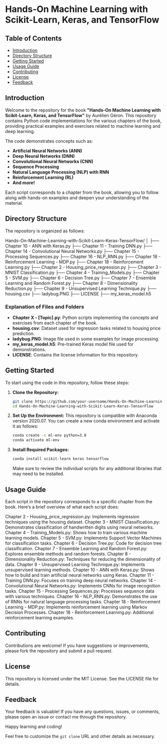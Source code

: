 # Hands-On Machine Learning with Scikit-Learn, Keras, and TensorFlow

## Table of Contents

- [Introduction](#introduction)
- [Directory Structure](#directory-structure)
- [Getting Started](#getting-started)
- [Usage Guide](#usage-guide)
- [Contributing](#contributing)
- [License](#license)
- [Feedback](#feedback)

## Introduction

Welcome to the repository for the book **"Hands-On Machine Learning with Scikit-Learn, Keras, and TensorFlow"** by Aurélien Géron. This repository contains Python code implementations for the various chapters of the book, providing practical examples and exercises related to machine learning and deep learning.

The code demonstrates concepts such as:

- **Artificial Neural Networks (ANN)**
- **Deep Neural Networks (DNN)**
- **Convolutional Neural Networks (CNN)**
- **Sequence Processing**
- **Natural Language Processing (NLP) with RNN**
- **Reinforcement Learning (RL)**
- **And more!**

Each script corresponds to a chapter from the book, allowing you to follow along with hands-on examples and deepen your understanding of the material.

## Directory Structure

The repository is organized as follows:

Hands-On-Machine-Learning-with-Scikit-Learn-Keras-TensorFlow/
│
├── Chapter 10 - ANN with Keras.py
├── Chapter 11 - Training DNN.py
├── Chapter 14 - Convolutional Neural Networks.py
├── Chapter 15 - Processing Sequences.py
├── Chapter 16 - NLP_RNN.py
├── Chapter 18 - Reinforcement Learning - MDP.py
├── Chapter 18 - Reinforcement Learning.py
├── Chapter 2 - Housing_price_regression.py
├── Chapter 3 - MNIST Classification.py
├── Chapter 4 - Training_Models.py
├── Chapter 5 - SVM.py
├── Chapter 6 - Decision Tree.py
├── Chapter 7 - Ensemble Learning and Random Forest.py
├── Chapter 8 - Dimensionality Reduction.py
├── Chapter 9 - Unsupervised Learning Technique.py
├── housing.csv
├── ladybug.PNG
├── LICENSE
├── my_keras_model.h5


### Explanation of Files and Folders

- **Chapter X - [Topic].py**: Python scripts implementing the concepts and exercises from each chapter of the book.
- **housing.csv**: Dataset used for regression tasks related to housing price prediction.
- **ladybug.PNG**: Image file used in some examples for image processing.
- **my_keras_model.h5**: Pre-trained Keras model file used for demonstrations.
- **LICENSE**: Contains the license information for this repository.

## Getting Started

To start using the code in this repository, follow these steps:

1. **Clone the Repository:**
   ```bash
   git clone https://github.com/your-username/Hands-On-Machine-Learning-with-Scikit-Learn-Keras-TensorFlow.git
   cd Hands-On-Machine-Learning-with-Scikit-Learn-Keras-TensorFlow
   ```


2. **Set Up the Environment:**
    This repository is compatible with Anaconda version 2020.07. You can create a new conda environment and activate it as follows:
    ```bash
    conda create -n ml-env python=3.8
    conda activate ml-env
    ```

3. **Install Required Packages:**

    ```bash
    conda install scikit-learn keras tensorflow
    ```
    Make sure to review the individual scripts for any additional libraries that may need to be installed.

## Usage Guide
Each script in the repository corresponds to a specific chapter from the book. Here’s a brief overview of what each script does:

Chapter 2 - Housing_price_regression.py: Implements regression techniques using the housing dataset.
Chapter 3 - MNIST Classification.py: Demonstrates classification of handwritten digits using neural networks.
Chapter 4 - Training_Models.py: Shows how to train various machine learning models.
Chapter 5 - SVM.py: Implements Support Vector Machines for classification tasks.
Chapter 6 - Decision Tree.py: Code for decision tree classification.
Chapter 7 - Ensemble Learning and Random Forest.py: Explores ensemble methods and random forests.
Chapter 8 - Dimensionality Reduction.py: Techniques for reducing the dimensionality of data.
Chapter 9 - Unsupervised Learning Technique.py: Implements unsupervised learning methods.
Chapter 10 - ANN with Keras.py: Shows how to build and train artificial neural networks using Keras.
Chapter 11 - Training DNN.py: Focuses on training deep neural networks.
Chapter 14 - Convolutional Neural Networks.py: Implements CNNs for image recognition tasks.
Chapter 15 - Processing Sequences.py: Processes sequence data with various techniques.
Chapter 16 - NLP_RNN.py: Demonstrates the use of RNNs for natural language processing tasks.
Chapter 18 - Reinforcement Learning - MDP.py: Implements reinforcement learning using Markov Decision Processes.
Chapter 18 - Reinforcement Learning.py: Additional reinforcement learning examples.

## Contributing
Contributions are welcome! If you have suggestions or improvements, please fork the repository and submit a pull request.

## License
This repository is licensed under the MIT License. See the LICENSE file for details.

## Feedback
Your feedback is valuable! If you have any questions, issues, or comments, please open an issue or contact me through the repository.

Happy learning and coding!

Feel free to customize the `git clone` URL and other details as necessary.